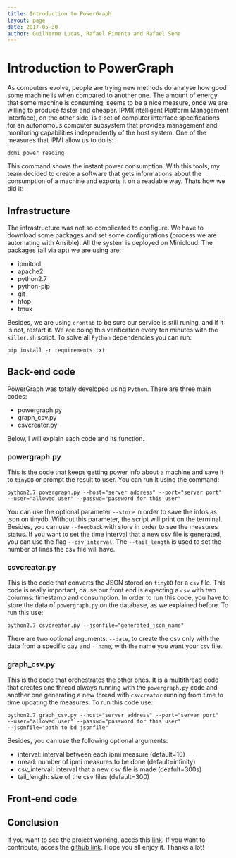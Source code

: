 ```yaml
---
title: Introduction to PowerGraph
layout: page 
date: 2017-05-30
author: Guilherme Lucas, Rafael Pimenta and Rafael Sene
---
```


# Introduction to PowerGraph  
As computers evolve, people are trying new methods do analyse how good some machine
is when compared to another one. The amount of energy that some machine is 
consuming, seems to be a nice measure, once we are willing to produce faster and
cheaper. 
IPMI(Intelligent Platform Management Interface), on the other side,
is a set of computer interface specifications for an autonomous computer 
subsystem that provides management and monitoring capabilities independently 
of the host system. One of the measures that IPMI allow us to do is:   
```
dcmi power reading
```
This command shows the instant power consumption. With this tools, my team decided
to create a software that gets informations about the consumption of a machine
and exports it on a readable way. Thats how we did it:

## Infrastructure
The infrastructure was not so complicated to configure. We have to download some
packages and set some configurations (process we are automating with Ansible). All
the system is deployed on Minicloud. The packages (all via apt) we are using are:
- ipmitool
- apache2
- python2.7
- python-pip
- git 
- htop
- tmux

Besides, we are using ```crontab``` to be sure our service is still runing, and if 
it is not, restart it. We are doing this verification every ten minutes with the
```killer.sh``` script. 
To solve all ```Python``` dependencies you can run:   

```
pip install -r requirements.txt
```

## Back-end code
PowerGraph was totally developed using ```Python```. There are three main codes:
- powergraph.py
- graph_csv.py
- csvcreator.py

Below, I will explain each code and its function.

### powergraph.py   
This is the code that keeps getting power info about a machine and save it to 
```tinyDB``` or prompt the result to user. You can run it using the command:

```
python2.7 powergraph.py --host="server address" --port="server port" 
--user="allowed user" --passwd="password for this user"
```
You can use the optional parameter ```--store``` in order to save the infos 
as json on tinydb. Without this parameter, the script will print on the terminal. 
Besides, you can use ```--feedback``` with store in order to see the measures 
status. 
If you want to set the time interval that a new csv file is generated, you can 
use the flag ```--csv_interval```. The ```--tail_length``` is used to set the 
number of lines the csv file will have.

### csvcreator.py   
This is the code that converts the JSON stored on ```tinyDB``` for a ```csv```
file. This code is really important, cause our front end is expecting a ```csv``` 
with two columns: timestamp and consumption.
In order to run this code, you have to store the data of ```powergraph.py``` on the
database, as we explained before. To run this use:

```
python2.7 csvcreator.py --jsonfile="generated_json_name"
```

There are two optional arguments: ```--date```, to create the csv only with 
the data from a specific day and ```--name```, with the name you want your 
```csv``` file.

### graph_csv.py
This is the code that orchestrates the other ones. It is a multithread code that 
creates one thread always running with the ```powergraph.py``` code and another 
one generating a new thread with ```csvcreator``` running from time to time
updating the measures. To run this code use:

```
python2.7 graph_csv.py --host="server address" --port="server port" 
--user="allowed user" --passwd="password for this user" 
--jsonfile="path to bd jsonfile"
```

Besides, you can use the following optional arguments:
- interval: interval between each ipmi measure (default=10)
- nread: number of ipmi measures to be done (default=infinity)
- csv_interval: interval that a new csv file is made (deafult=300s)
- tail_length: size of the csv files (default=300)

## Front-end code


## Conclusion  
If you want to see the project working, acces this 
[link](http://177.220.10.134/powergraph). If you want to contribute, acces the 
[github link](https://github.com/Unicamp-OpenPower/powergraph). Hope you all enjoy 
it. Thanks a lot!
